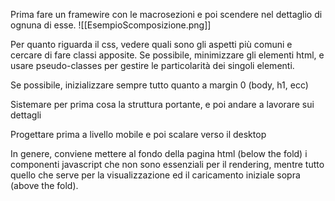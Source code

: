 Prima fare un framewire con le macrosezioni e poi scendere nel dettaglio di ognuna di esse.
![[EsempioScomposizione.png]]

Per quanto riguarda il css, vedere quali sono gli aspetti più comuni e cercare di fare classi apposite.
Se possibile, minimizzare gli elementi html, e usare pseudo-classes per gestire le particolarità dei singoli elementi.

Se possibile, inizializzare sempre tutto quanto a margin 0 (body, h1, ecc)

Sistemare per prima cosa la struttura portante, e poi andare a lavorare sui dettagli

Progettare prima a livello mobile e poi scalare verso il desktop

In genere, conviene mettere al fondo della pagina html (below the fold) i componenti javascript che non sono essenziali per il rendering, mentre tutto quello che serve per la visualizzazione ed il caricamento iniziale sopra (above the fold).